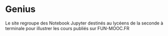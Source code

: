 # Genius

Le site regroupe des Notebook Jupyter destinés au lycéens de la seconde à terminale pour illustrer les cours publiés sur FUN-MOOC.FR

